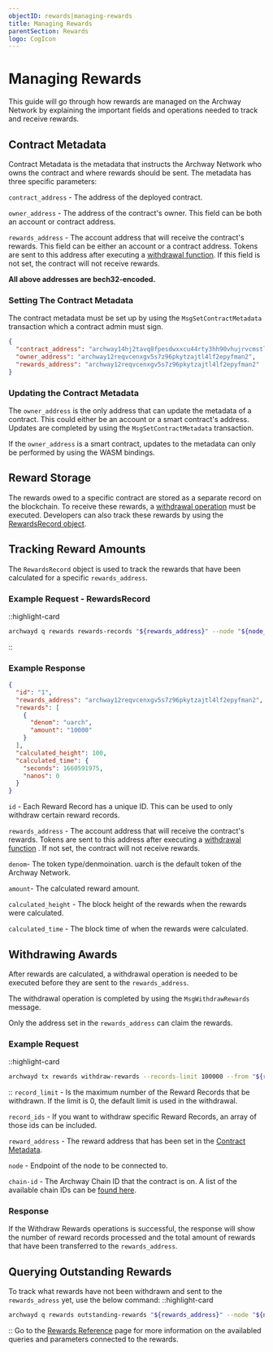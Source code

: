 ```yaml
---
objectID: rewards|managing-rewards
title: Managing Rewards
parentSection: Rewards
logo: CogIcon
---
```


# Managing Rewards

This guide will go through how rewards are managed on the Archway Network by explaining the important fields and operations needed to track and receive rewards.

## Contract Metadata

Contract Metadata is the metadata that instructs the Archway Network who owns the contract and where rewards should be sent. The metadata has three specific parameters:

`contract_address` - The address of the deployed contract.

`owner_address` - The address of the contract's owner. This field can be both an account or contract address.

`rewards_address` - The account address that will receive the contract's rewards. This field can be either an account or a contract address. Tokens are sent to this address after executing a [withdrawal function](#withdrawing-awards). If this field is not set, the contract will not receive rewards.

**All above addresses are bech32-encoded.**

### Setting The Contract Metadata

The contract metadata must be set up by using the `MsgSetContractMetadata` transaction which a contract admin must sign.

```json
{
  "contract_address": "archway14hj2tavq8fpesdwxxcu44rty3hh90vhujrvcmstl4zr3txmfvw9sy85n2u",
  "owner_address": "archway12reqvcenxgv5s7z96pkytzajtl4lf2epyfman2",
  "rewards_address": "archway12reqvcenxgv5s7z96pkytzajtl4lf2epyfman2"
}
```

### Updating the Contract Metadata

The `owner_address` is the only address that can update the metadata of a contract. This could either be an account or a smart contract's address. Updates are completed by using the `MsgSetContractMetadata` transaction.

If the `owner_address` is a smart contract, updates to the metadata can only be performed by using the WASM bindings.

## Reward Storage

The rewards owed to a specific contract are stored as a separate record on the blockchain. To receive these rewards, a [withdrawal operation](#withdrawing-awards) must be executed. Developers can also track these rewards by using the [RewardsRecord object](#tracking-reward-amounts).

## Tracking Reward Amounts

The `RewardsRecord` object is used to track the rewards that have been calculated for a specific `rewards_address`.

### Example Request - RewardsRecord

::highlight-card

```bash
archwayd q rewards rewards-records "${rewards_address}" --node "${node_url}" --output json | jq .
```

::

### Example Response

```json
{
  "id": "1",
  "rewards_address": "archway12reqvcenxgv5s7z96pkytzajtl4lf2epyfman2",
  "rewards": [
    {
      "denom": "uarch",
      "amount": "10000"
    }
  ],
  "calculated_height": 100,
  "calculated_time": {
    "seconds": 1660591975,
    "nanos": 0
  }
}
```

`id` - Each Reward Record has a unique ID. This can be used to only withdraw certain reward records.

`rewards_address` - The account address that will receive the contract's rewards. Tokens are sent to this address after executing a [withdrawal function](#withdrawing-awards) . If not set, the contract will not receive rewards.

`denom`- The token type/denmoination. uarch is the default token of the Archway Network.

`amount`- The calculated reward amount.

`calculated_height` - The block height of the rewards when the rewards were calculated.

`calculated_time` - The block time of when the rewards were calculated.

## Withdrawing Awards

After rewards are calculated, a withdrawal operation is needed to be executed before they are sent to the `rewards_address`.

The withdrawal operation is completed by using the `MsgWithdrawRewards` message.

Only the address set in the `rewards_address` can claim the rewards.

### Example Request

::highlight-card

```bash
archwayd tx rewards withdraw-rewards --records-limit 100000 --from "${rewards_address}" --node "${node_url}" --chain-id "${chain_id}"
```

::
`record_limit` - Is the maximum number of the Reward Records that be withdrawn. If the limit is 0, the default limit is used in the withdrawal.

`record_ids` - If you want to withdraw specific Reward Records, an array of those ids can be included.

`reward_address` - The reward address that has been set in the [Contract Metadata](#contract-metadata).

`node` - Endpoint of the node to be connected to.

`chain-id` - The Archway Chain ID that the contract is on. A list of the available chain IDs can be [found here](../overview/network.md/).

### Response

If the Withdraw Rewards operations is successful, the response will show the number of reward records processed and the total amount of rewards that have been transferred to the `rewards_address`.

## Querying Outstanding Rewards

To track what rewards have not been withdrawn and sent to the `rewards_adress` yet, use the below command:
::highlight-card

```bash
archwayd q rewards outstanding-rewards "${rewards_address}" --node "${node_url}" --output json | jq .
```

::
Go to the [Rewards Reference](./rewards-reference.md) page for more information on the availabled queries and parameters connected to the rewards.
